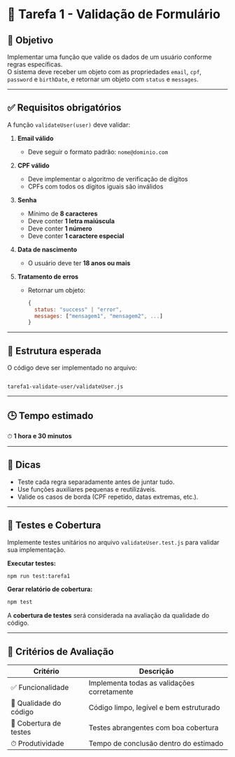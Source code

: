 # 🧪 Tarefa 1 - Validação de Formulário

## 🎯 Objetivo
Implementar uma função que valide os dados de um usuário conforme regras específicas.  
O sistema deve receber um objeto com as propriedades `email`, `cpf`, `password` e `birthDate`, e retornar um objeto com `status` e `messages`.

---

## ✅ Requisitos obrigatórios

A função `validateUser(user)` deve validar:

1. **Email válido**
   - Deve seguir o formato padrão: `nome@dominio.com`

2. **CPF válido**
   - Deve implementar o algoritmo de verificação de dígitos
   - CPFs com todos os dígitos iguais são inválidos

3. **Senha**
   - Mínimo de **8 caracteres**
   - Deve conter **1 letra maiúscula**
   - Deve conter **1 número**
   - Deve conter **1 caractere especial**

4. **Data de nascimento**
   - O usuário deve ter **18 anos ou mais**

5. **Tratamento de erros**
   - Retornar um objeto:
     ```js
     {
       status: "success" | "error",
       messages: ["mensagem1", "mensagem2", ...]
     }
     ```

---

## 🧩 Estrutura esperada
O código deve ser implementado no arquivo:

````

tarefa1-validate-user/validateUser.js

````

---

## 🕒 Tempo estimado

⏱ **1 hora e 30 minutos**

---

## 💬 Dicas

* Teste cada regra separadamente antes de juntar tudo.
* Use funções auxiliares pequenas e reutilizáveis.
* Valide os casos de borda (CPF repetido, datas extremas, etc.).

---

## 🧪 Testes e Cobertura

Implemente testes unitários no arquivo `validateUser.test.js` para validar sua implementação.

**Executar testes:**
```bash
npm run test:tarefa1
```

**Gerar relatório de cobertura:**
```bash
npm test
```

A **cobertura de testes** será considerada na avaliação da qualidade do código.

---

## 🧠 Critérios de Avaliação

| Critério               | Descrição                                   |
| ---------------------- | ------------------------------------------- |
| ✅ Funcionalidade       | Implementa todas as validações corretamente |
| 🧹 Qualidade do código | Código limpo, legível e bem estruturado     |
| 🧪 Cobertura de testes | Testes abrangentes com boa cobertura        |
| ⏱ Produtividade        | Tempo de conclusão dentro do estimado       |

````
